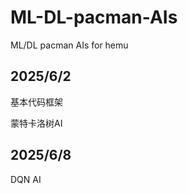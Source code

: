 
# ML-DL-pacman-AIs

ML/DL pacman AIs for hemu  

## 2025/6/2

基本代码框架  

蒙特卡洛树AI

## 2025/6/8

DQN AI
